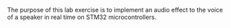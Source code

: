 The purpose of this lab exercise is to implement an audio effect to the voice of a speaker in real
time on STM32 microcontrollers.
